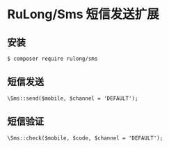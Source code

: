 # RuLong/Sms 短信发送扩展

## 安装

```
$ composer require rulong/sms
```

## 短信发送

```
\Sms::send($mobile, $channel = 'DEFAULT');
```


## 短信验证

```
\Sms::check($mobile, $code, $channel = 'DEFAULT');
```

